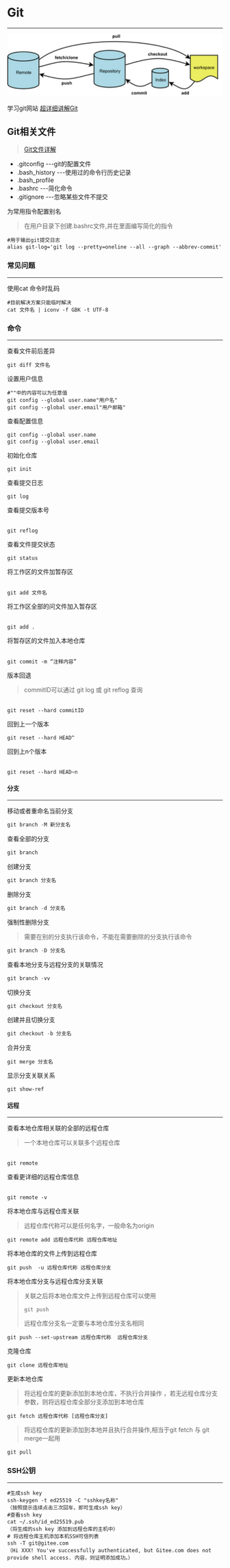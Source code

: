 # Git

---

![hrc_2023-07-16_02-50-08](开发工具/hrc_2023-07-16_02-50-08.png)

学习git网站
[超详细讲解Git](https://zhuanlan.zhihu.com/p/30044692)
## Git相关文件
>  [Git文件详解](https://blog.csdn.net/mayfla/article/details/78653396)

- .gitconfig ---git的配置文件
- .bash_history  ---使用过的命令行历史记录
- .bash_profile
- .bashrc  ---简化命令
- .gitignore  ---忽略某些文件不提交



为常用指令配置别名

> 在用户目录下创建.bashrc文件,并在里面编写简化的指令

```
#用于输出git提交日志
alias git-log='git log --pretty=oneline --all --graph --abbrev-commit'
```

### 常见问题

---

使用cat 命令时乱码

```
#目前解决方案只能临时解决
cat 文件名 | iconv -f GBK -t UTF-8
```

### 命令
----

查看文件前后差异

```
git diff 文件名
```

设置用户信息

```
#""中的内容可以为任意值
git config --global user.name"用户名"
git config --global user.email"用户邮箱"
```

查看配置信息

```
git config --global user.name
git config --global user.email
```


初始化仓库

```
git init  
```
查看提交日志

``` 
git log 
```
 
查看提交版本号

```

git reflog
```

查看文件提交状态

```
git status  
```

将工作区的文件加暂存区

```

git add 文件名  
```

将工作区全部的问文件加入暂存区

```

git add .  
```

将暂存区的文件加入本地仓库

```

git commit -m “注释内容” 
```

版本回退

> commitID可以通过 git log 或 git reflog 查询

```

git reset --hard commitID
```

回到上一个版本

```
git reset --hard HEAD^

```

回到上n个版本

```

git reset --hard HEAD~n
```



#### 分支

----

移动或者重命名当前分支

```java
git branch -M 新分支名
```

查看全部的分支

```java
git branch
```

创建分支

````java
git branch 分支名
````

删除分支

```java
git branch -d 分支名
```

强制性删除分支

> 需要在别的分支执行该命令，不能在需要删除的分支执行该命令

```java
git branch -D 分支名
```

查看本地分支与远程分支的关联情况

```java
git branch -vv
```

切换分支

```java
git checkout 分支名
```

创建并且切换分支

```java
git checkout -b 分支名
```

合并分支

```git
git merge 分支名
```

显示分支关联关系

```git
git show-ref
```

#### 远程

----

查看本地仓库相关联的全部的远程仓库

> 一个本地仓库可以关联多个远程仓库

```git

git remote
```

查看更详细的远程仓库信息

```

git remote -v
```

将本地仓库与远程仓库关联

> 远程仓库代称可以是任何名字，一般命名为origin

```git
git remote add 远程仓库代称 远程仓库地址
```

将本地仓库的文件上传到远程仓库

```git
git push  -u 远程仓库代称 远程仓库分支
```

将本地仓库分支与远程仓库分支关联

> 关联之后将本地仓库文件上传到远程仓库可以使用 
>
> ```git
> git push
> ```
>
> 远程仓库分支名一定要与本地仓库分支名相同

```git
git push --set-upstream 远程仓库代称  远程仓库分支
```

克隆仓库

```git
git clone 远程仓库地址
```

更新本地仓库

> 将远程仓库的更新添加到本地仓库，不执行合并操作  ，若无远程仓库分支参数，则将远程仓库全部分支添加到本地仓库

```git
git fetch 远程仓库代称 [远程仓库分支]
```

> 将远程仓库的更新添加到本地并且执行合并操作,相当于git fetch 与 git merge一起用

```git
git pull
```

### SSH公钥

-----

```
#生成ssh key
ssh-keygen -t ed25519 -C "sshkey名称"
（按照提示连续点击三次回车，即可生成ssh key）
#查看ssh key
cat ~/.ssh/id_ed25519.pub
（将生成的ssh key 添加到远程仓库的主机中）
# 将远程仓库主机添加本机SSH可信列表
ssh -T git@gitee.com
（Hi XXX! You've successfully authenticated, but Gitee.com does not provide shell access. 内容，则证明添加成功。）
```
